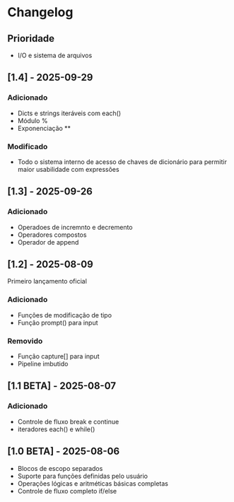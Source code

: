 # Changelog

## Prioridade
- I/O e sistema de arquivos

## [1.4] - 2025-09-29
### Adicionado
- Dicts e strings iteráveis com each()
- Módulo %
- Exponenciação **
### Modificado
- Todo o sistema interno de acesso de chaves de dicionário para permitir maior usabilidade com expressões

## [1.3] - 2025-09-26
### Adicionado
- Operadoes de incremnto e decremento
- Operadores compostos
- Operador de append

## [1.2] - 2025-08-09
Primeiro lançamento oficial
### Adicionado
- Funções de modificação de tipo
- Função prompt() para input
### Removido
- Função capture[] para input
- Pipeline imbutido

## [1.1 BETA] - 2025-08-07
### Adicionado
- Controle de fluxo break e continue
- iteradores each() e while()

## [1.0 BETA] - 2025-08-06
- Blocos de escopo separados
- Suporte para funções definidas pelo usuário
- Operações lógicas e aritméticas básicas completas
- Controle de fluxo completo if/else